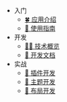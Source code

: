<!--
 * @Author: fzf404
 * @Date: 2022-08-15 19:23:45
 * @LastEditors: fzf404 nmdfzf404@163.com
 * @LastEditTime: 2022-10-03 20:16:28
 * @Description: 文档设置
-->

- 入门
  - [🍀 应用介绍](/ 'Monit')
  - [🧭 使用指南](zh/01-guide '使用指南')
- 开发
  - [👨‍💻 技术概览](zh/02-summary '技术概览')
  - [📝 开发文档](zh/03-develop '开发文档')
- 实战
  - [🧩 插件开发](zh/04-plugin '插件开发')
  - [🌈 主题开发](zh/05-theme '主题开发')
  - [🌲 布局开发](zh/06-layout '布局开发')
